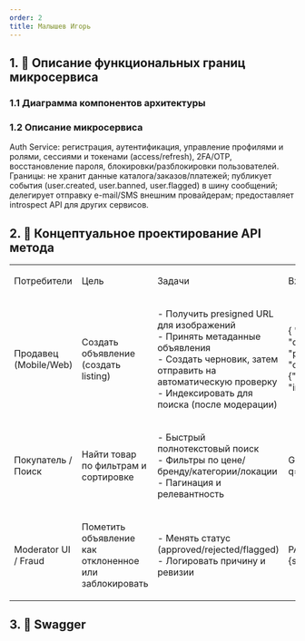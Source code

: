 ```yaml
---
order: 2
title: Малышев Игорь
---
```


## 1\. 📖 Описание функциональных границ микросервиса

### 1\.1 Диаграмма компонентов архитектуры

<mermaid path="./malyshev-igor.mermaid" width="767px" height="405px"/>

### 1\.2 Описание микросервиса

Auth Service: регистрация, аутентификация, управление профилями и ролями, сессиями и токенами (access/refresh), 2FA/OTP, восстановление пароля, блокировки/разблокировки пользователей. Границы: не хранит данные каталога/заказов/платежей; публикует события (user.created, user.banned, user.flagged) в шину сообщений; делегирует отправку e-mail/SMS внешним провайдерам; предоставляет introspect API для других сервисов.

## 2\. 🧩 Концептуальное проектирование API метода

<table header="row">
<colgroup><col width="156"/><col width="156"/><col width="156"/><col width="192"/><col width="239"/></colgroup>
<tr>
<td>

Потребители

</td>
<td>

Цель

</td>
<td>

Задачи

</td>
<td>

Входные данные

</td>
<td>

Выходные данные

</td>
</tr>
<tr>
<td>

Продавец (Mobile/Web)

</td>
<td>

Создать объявление (создать listing)

</td>
<td>

\- Получить presigned URL для изображений\
\- Принять метаданные объявления\
\- Создать черновик, затем отправить на автоматическую проверку\
\- Индексировать для поиска (после модерации)

</td>
<td>

\{ "title":"iPhone 18, 128GB", "description":"Состояние: почти новое", "price":24990, "currency":"RUB", "categoryId":"phones", "attributes":\{"brand":"Apple","model":"13","color":"black"}, "images":\["img1.jpg", "..."\]

</td>
<td>

201 Created: json \{ "id":"listing-uuid", "status":"pending_auto_check", "createdAt":"2025-09-20T12:00:00Z", "moderationScore":0.86 }

</td>
</tr>
<tr>
<td>

Покупатель / Поиск

</td>
<td>

Найти товар по фильтрам и сортировке

</td>
<td>

\- Быстрый полнотекстовый поиск\
\- Фильтры по цене/бренду/категории/локации\
\- Пагинация и релевантность

</td>
<td>

GET /v1/catalog/search?q=iphone&minPrice=10000&maxPrice=30000

</td>
<td>

200 OK: json \{ "total":1234, "page":1, "size":20, "items":\[\{"id":"...","title":"...", "price":...}\] }

</td>
</tr>
<tr>
<td>

Moderator UI / Fraud

</td>
<td>

Пометить объявление как отклоненное или заблокировать

</td>
<td>

\- Менять статус (approved/rejected/flagged)\
\- Логировать причину и ревизии

</td>
<td>

PATCH /v1/catalog/\{id}/moderation \{status:"rejected", reason:"fake photos"}

</td>
<td>

200 OK + event `listing.moderated`

</td>
</tr>
</table>





## 3\. 🤝 Swagger

<openapi src="./_index.yaml" flag="true"/>

###